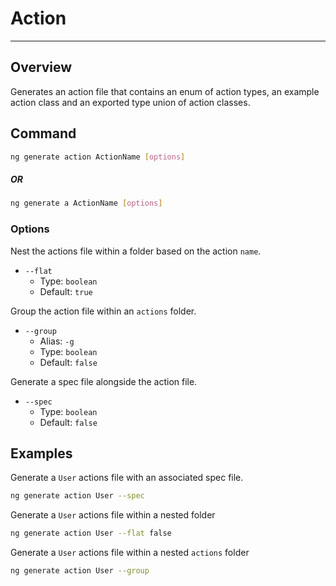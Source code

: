 # Action

---

## Overview

Generates an action file that contains an enum of action types,
an example action class and an exported type union of action classes.

## Command

```sh
ng generate action ActionName [options]
```

##### OR

```sh
ng generate a ActionName [options]
```

### Options

Nest the actions file within a folder based on the action `name`.

- `--flat`
  - Type: `boolean`
  - Default: `true`

Group the action file within an `actions` folder.

- `--group`
  - Alias: `-g`
  - Type: `boolean`
  - Default: `false`

Generate a spec file alongside the action file.

- `--spec`
  - Type: `boolean`
  - Default: `false`

## Examples

Generate a `User` actions file with an associated spec file.

```sh
ng generate action User --spec
```

Generate a `User` actions file within a nested folder

```sh
ng generate action User --flat false
```

Generate a `User` actions file within a nested `actions` folder

```sh
ng generate action User --group
```
